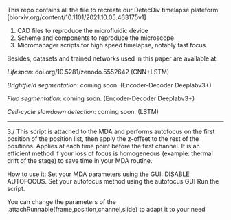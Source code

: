 This repo contains all the file to recreate our DetecDiv timelapse plateform [biorxiv.org/content/10.1101/2021.10.05.463175v1]
1. CAD files to reproduce the microfluidic device
2. Scheme and components to reproduce the microscope
3. Micromanager scripts for high speed timelapse, notably fast focus

Besides, datasets and trained networks used in this paper are available at:

*Lifespan*: doi.org/10.5281/zenodo.5552642 (CNN+LSTM)

*Brightfield segmentation*: coming soon. (Encoder-Decoder Deeplabv3+)

*Fluo segmentation*: coming soon. (Encoder-Decoder Deeplabv3+)

*Cell-cycle slowdown detection*: coming soon. (LSTM)


------------------------------------------
3./
This script is attached to the MDA and performs autofocus on the first position of the position list, then apply the z-offset to the rest of the positions. Applies at each time point before the first channel. It is an efficient method if your loss of focus is homogeneous (example: thermal drift of the stage) to save time in your MDA routine.

How to use it: Set your MDA parameters using the GUI. DISABLE AUTOFOCUS. Set your autofocus method using the autofocus GUI Run the script.

You can change the parameters of the .attachRunnable(frame,position,channel,slide) to adapt it to your need
